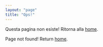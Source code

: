 ```yaml
---
layout: "page"
title: "Ops!"
---  
```


Questa pagina non esiste! Ritorna alla [home](/).   

Page not found! Return [home](/en).
